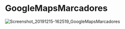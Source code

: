# GoogleMapsMarcadores

![Screenshot_20191215-162519_GoogleMapsMarcadores](https://user-images.githubusercontent.com/25598127/70868671-5bbec200-1f59-11ea-8bb2-bf08560c1401.jpg)
